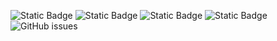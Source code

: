 ![Static Badge](https://img.shields.io/badge/blacklists-60-000000) ![Static Badge](https://img.shields.io/badge/blacklisted-2847027-cc0000) ![Static Badge](https://img.shields.io/badge/whitelisted-2244-00CC00) ![Static Badge](https://img.shields.io/badge/streaming_blacklist-28107-000000) ![GitHub issues](https://img.shields.io/github/issues/fabriziosalmi/blacklists)

